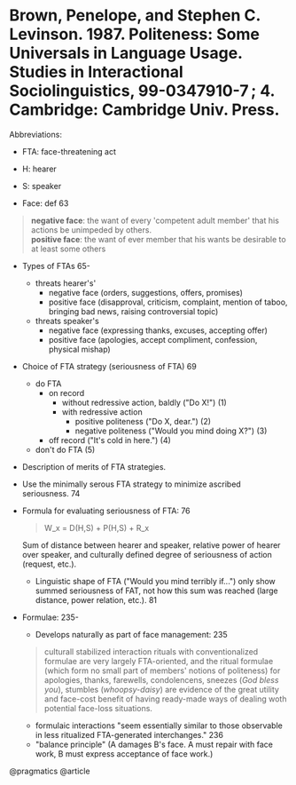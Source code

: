 # Brown, Penelope, and Stephen C. Levinson. 1987. Politeness: Some Universals in Language Usage. Studies in Interactional Sociolinguistics, 99-0347910-7 ; 4. Cambridge: Cambridge Univ. Press.

Abbreviations:
  - FTA: face-threatening act
  - H: hearer
  - S: speaker

- Face: def 63

> **negative face**: the want of every 'competent adult member' that his actions be unimpeded by others.  
> **positive face**: the want of ever member that his wants be desirable to at least some others

- Types of FTAs 65-
  - threats hearer's'
    - negative face (orders, suggestions, offers, promises)
    - positive face (disapproval, criticism, complaint, mention of taboo, bringing bad news, raising controversial topic)
  - threats speaker's
    - negative face (expressing thanks, excuses, accepting offer)
    - positive face (apologies, accept compliment, confession, physical mishap)
 
- Choice of FTA strategy (seriousness of FTA) 69
  - do FTA
    - on record
      - without redressive action, baldly ("Do X!") (1)
      - with redressive action
        - positive politeness ("Do X, dear.") (2)
        - negative politeness ("Would you mind doing X?") (3)
    - off record ("It's cold in here.") (4)
  - don't do FTA (5)

- Description of merits of FTA strategies.
- Use the minimally serous FTA strategy to minimize ascribed seriousness. 74

- Formula for evaluating seriousness of FTA: 76

  > W_x = D(H,S) + P(H,S) + R_x

  Sum of distance between hearer and speaker, relative power of hearer over speaker, and culturally defined degree of seriousness of action (request, etc.).

  - Linguistic shape of FTA ("Would you mind terribly if...") only show summed seriousness of FAT, not how this sum was reached (large distance, power relation, etc.). 81

- Formulae: 235-

  - Develops naturally as part of face management: 235

  > culturall stabilized interaction rituals with conventionalized formulae are very largely FTA-oriented, and the ritual formulae (which form no small part of members' notions of politeness) for apologies, thanks, farewells, condolencens, sneezes (*God bless you*), stumbles (*whoopsy-daisy*) are evidence of the great utility and face-cost benefit of having ready-made ways of dealing woth potential face-loss situations.

  - formulaic interactions "seem essentially similar to those observable in less ritualized FTA-generated interchanges." 236
  - "balance principle" (A damages B's face. A must repair with face work, B must express acceptance of face work.)

@pragmatics
@article

